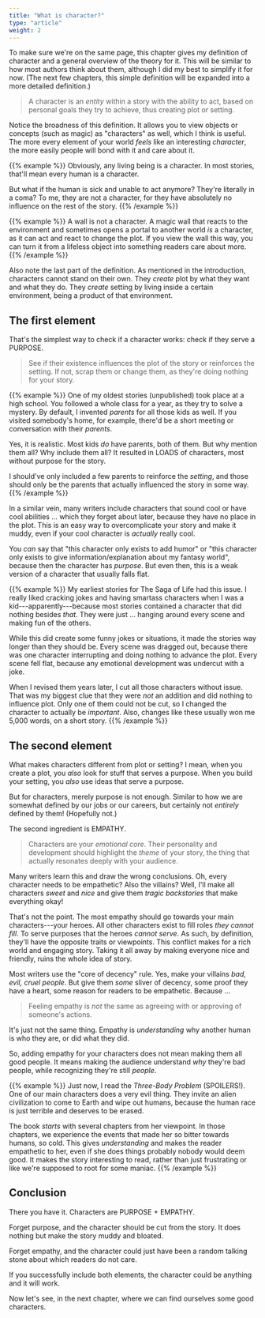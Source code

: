 ```yaml
---
title: "What is character?"
type: "article"
weight: 2
---
```


To make sure we're on the same page, this chapter gives my definition of character and a general overview of the theory for it. This will be similar to how most authors think about them, although I did my best to simplify it for now. (The next few chapters, this simple definition will be expanded into a more detailed definition.)

> A character is an _entity_ within a story with the ability to act, based on personal goals they try to achieve, thus creating plot or setting.

Notice the broadness of this definition. It allows you to view objects or concepts (such as magic) as "characters" as well, which I think is useful. The more every element of your world _feels_ like an interesting _character_, the more easily people will bond with it and care about it.

{{% example %}}
Obviously, any living being is a character. In most stories, that'll mean every human is a character.

But what if the human is sick and unable to act anymore? They're literally in a coma? To me, they are not a character, for they have absolutely no influence on the rest of the story.
{{% /example %}}

{{% example %}}
A wall is not a character. A magic wall that reacts to the environment and sometimes opens a portal to another world _is_ a character, as it can act and react to change the plot. If you view the wall this way, you can turn it from a lifeless object into something readers care about more.
{{% /example %}}

Also note the last part of the definition. As mentioned in the introduction, characters cannot stand on their own. They _create_ plot by what they want and what they do. They _create_ setting by living inside a certain environment, being a product of that environment.

## The first element

That's the simplest way to check if a character works: check if they serve a PURPOSE.

> See if their existence influences the plot of the story or reinforces the setting. If not, scrap them or change them, as they're doing nothing for your story.

{{% example %}}
One of my oldest stories (unpublished) took place at a high school. You followed a whole class for a year, as they try to solve a mystery. By default, I invented _parents_ for all those kids as well. If you visited somebody's home, for example, there'd be a short meeting or conversation with their _parents_.

Yes, it is realistic. Most kids _do_ have parents, both of them. But why mention them all? Why include them all? It resulted in LOADS of characters, most without purpose for the story.

I should've only included a few parents to reinforce the _setting_, and those should only be the parents that actually influenced the story in some way.
{{% /example %}}

In a similar vein, many writers include characters that sound cool or have cool abilities ... which they forget about later, because they have no place in the plot. This is an easy way to overcomplicate your story and make it muddy, even if your cool character is _actually_ really cool.

You _can_ say that "this character only exists to add humor" or "this character only exists to give information/explanation about my fantasy world", because then the character has _purpose_. But even then, this is a weak version of a character that usually falls flat.

{{% example %}}
My earliest stories for The Saga of Life had this issue. I really liked cracking jokes and having smartass characters when I was a kid---apparently---because most stories contained a character that did nothing besides _that_. They were just ... hanging around every scene and making fun of the others. 

While this did create some funny jokes or situations, it made the stories way longer than they should be. Every scene was dragged out, because there was one character interrupting and doing nothing to advance the plot. Every scene fell flat, because any emotional development was undercut with a joke.

When I revised them years later, I cut all those characters without issue. That was my biggest clue that they were _not_ an addition and did nothing to influence plot. Only one of them could not be cut, so I changed the character to actually be _important_. Also, changes like these usually won me 5,000 words, on a short story.
{{% /example %}}

## The second element

What makes characters different from plot or setting? I mean, when you create a plot, you _also_ look for stuff that serves a purpose. When you build your setting, you _also_ use ideas that serve a purpose.

But for characters, merely purpose is not enough. Similar to how we are somewhat defined by our jobs or our careers, but certainly not _entirely_ defined by them! (Hopefully not.)

The second ingredient is EMPATHY.

> Characters are your _emotional core_. Their personality and development should highlight the _theme_ of your story, the thing that actually resonates deeply with your audience.

Many writers learn this and draw the wrong conclusions. Oh, every character needs to be empathetic? Also the villains? Well, I'll make all characters _sweet_ and _nice_ and give them _tragic backstories_ that make everything okay!

That's not the point. The most empathy should go towards your main characters---your heroes. All other characters exist to fill roles _they cannot fill_. To serve purposes that the heroes _cannot serve_. As such, by definition, they'll have the opposite traits or viewpoints. This conflict makes for a rich world and engaging story. Taking it all away by making everyone nice and friendly, ruins the whole idea of story.

Most writers use the "core of decency" rule. Yes, make your villains _bad, evil, cruel people_. But give them _some_ sliver of decency, some proof they have a heart, some reason for readers to be empathetic. Because ...

> Feeling empathy is _not_ the same as agreeing with or approving of someone's actions.

It's just not the same thing. Empathy is _understanding_ why another human is who they are, or did what they did. 

So, adding empathy for your characters does not mean making them all good people. It means making the audience understand _why_ they're bad people, while recognizing they're still _people_.

{{% example %}}
Just now, I read the _Three-Body Problem_ (SPOILERS!). One of our main characters does a very evil thing. They invite an alien civilization to come to Earth and wipe out humans, because the human race is just terrible and deserves to be erased. 

The book _starts_ with several chapters from her viewpoint. In those chapters, we experience the events that made her so bitter towards humans, so cold. This gives _understanding_ and makes the reader empathetic to her, even if she does things probably nobody would deem good. It makes the story interesting to read, rather than just frustrating or like we're supposed to root for some maniac.
{{% /example %}}

## Conclusion

There you have it. Characters are PURPOSE + EMPATHY.

Forget purpose, and the character should be cut from the story. It does nothing but make the story muddy and bloated.

Forget empathy, and the character could just have been a random talking stone about which readers do not care.

If you successfully include both elements, the character could be anything and it will work.

Now let's see, in the next chapter, where we can find ourselves some good characters.
